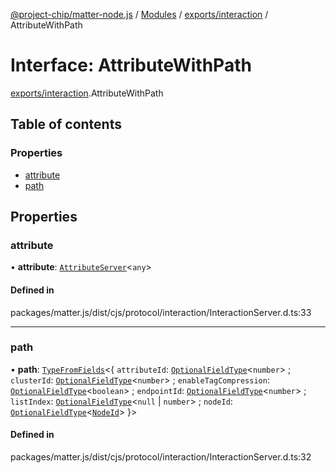 [@project-chip/matter-node.js](../README.md) / [Modules](../modules.md) / [exports/interaction](../modules/exports_interaction.md) / AttributeWithPath

# Interface: AttributeWithPath

[exports/interaction](../modules/exports_interaction.md).AttributeWithPath

## Table of contents

### Properties

- [attribute](exports_interaction.AttributeWithPath.md#attribute)
- [path](exports_interaction.AttributeWithPath.md#path)

## Properties

### attribute

• **attribute**: [`AttributeServer`](../classes/exports_cluster.AttributeServer.md)<`any`\>

#### Defined in

packages/matter.js/dist/cjs/protocol/interaction/InteractionServer.d.ts:33

___

### path

• **path**: [`TypeFromFields`](../modules/exports_tlv.md#typefromfields)<{ `attributeId`: [`OptionalFieldType`](exports_tlv.OptionalFieldType.md)<`number`\> ; `clusterId`: [`OptionalFieldType`](exports_tlv.OptionalFieldType.md)<`number`\> ; `enableTagCompression`: [`OptionalFieldType`](exports_tlv.OptionalFieldType.md)<`boolean`\> ; `endpointId`: [`OptionalFieldType`](exports_tlv.OptionalFieldType.md)<`number`\> ; `listIndex`: [`OptionalFieldType`](exports_tlv.OptionalFieldType.md)<``null`` \| `number`\> ; `nodeId`: [`OptionalFieldType`](exports_tlv.OptionalFieldType.md)<[`NodeId`](../classes/exports_datatype.NodeId.md)\>  }\>

#### Defined in

packages/matter.js/dist/cjs/protocol/interaction/InteractionServer.d.ts:32

